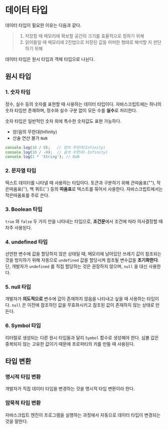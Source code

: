 # 데이터 타입
데이터 타입이 필요한 이유는 다음과 같다.

> 1. 저장할 때 메모리에 확보할 공간의 크기를 효율적으로 정하기 위해
> 2. 읽어들일 때 메모리에 2진법으로 저장된 값을 어떠한 형태로 해석할 지 판단하기 위해

데이터 타입은 원시 타입과 객체 타입으로 나뉜다.

## 원시 타입

### 1. 숫자 타입

정수, 실수 등의 숫자를 표현할 때 사용하는 데이터 타입이다. 자바스크립트에는 하나의 숫자 타입만 존재하며, 정수와 실수 구분 없이 모든 수를 **실수**로 처리한다.

숫자 타입은 일반적인 숫자 외에 특수한 숫자값도 표현 가능하다.

- 양/음의 무한대(Infinity)
- 산술 연산 불가 `NaN`

```js
console.log(10 / 0);   // 양의 무한대(Infinity)
console.log(10 / -0);  // 음의 무한대(-Infinity)
console.log(1 * 'String'); // NaN
```

### 2. 문자열 타입

텍스트 데이터를 나타낼 때 사용하는 타입이다. 토큰과 구분하기 위해 큰따옴표(""), 작은따옴표(''), 백 쿼트(``) 등의 **따옴표**로 텍스트를 묶어서 사용한다. 자바스크립트에서는 작은따옴표를 주로 쓴다.

### 3. Boolean 타입

`true` 와 `false`  두 가지 만을 나타내는 타입으로, **조건문**에서 조건에 따라 의사결정할 때 자주 사용된다.

### 4. undefined 타입

선언한 변수에 값을 할당하지 않은 상태일 때, 메모리에 남아있던 쓰레기 값이 참조되는 것을 방지하기 위해 자동으로 `undefined` 값을 할당시켜 참조될 변수값을 **초기화한다**. 단, 개발자가 `undefined` 를 직접 할당하는 것은 권장하지 않으며, `null` 을 대신 사용한다.

### 5. null 타입

개발자가 **의도적으로** 변수에 값이 존재하지 않음을 나타내고 싶을 때 사용하는 타입이다. `null` 은 이전에 참조하던 값을 무효화시키고 참조된 값이 존재하지 않는 상태로 만든다.

### 6. Symbol 타입

리터럴로 생성되는 다른 원시 타입들과 달리 `Symbol` 함수로 생성해야 한다. 심볼 값은 중복되지 않는 고유한 값이기 때문에 프로퍼티의 키를 만들 때 사용된다.

## 타입 변환

### 명시적 타입 변환

개발자가 직접 데이터 타입을 변경하는 것을 명시적 타입 변환이라 한다.

### 암묵적 타입 변환

자바스크립트 엔진이 프로그램을 실행하는 과정에서 자동으로 데이터 타입이 변경되는 것을 말한다.

